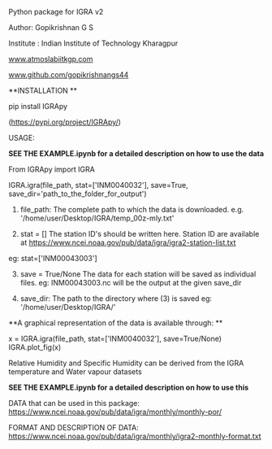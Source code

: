 Python package for IGRA v2

Author: Gopikrishnan G S

Institute : Indian Institute of Technology Kharagpur

www.atmoslabiitkgp.com

www.github.com/gopikrishnangs44


**INSTALLATION
**

pip install IGRApy

(https://pypi.org/project/IGRApy/)

USAGE:

**SEE THE EXAMPLE.ipynb for a detailed description on how to use the data**


From IGRApy import IGRA

IGRA.igra(file_path, stat=['INM0040032'], save=True, save_dir='path_to_the_folder_for_output')

1. file_path: The complete path to which the data is downloaded.
e.g. '/home/user/Desktop/IGRA/temp_00z-mly.txt'

2. stat = []
The station ID's should be written here.
Station ID are available at  https://www.ncei.noaa.gov/pub/data/igra/igra2-station-list.txt

eg: stat=['INM00043003']

3. save = True/None
The data for each station will be saved as individual files.
eg: INM00043003.nc will be the output at the given save_dir 

4. save_dir: The path to the directory where (3) is saved
eg: '/home/user/Desktop/IGRA/'


**A graphical representation of the data is available through:
**

x = IGRA.igra(file_path, stat=['INM0040032'], save=True/None)
IGRA.plot_fig(x)



Relative Humidity and Specific Humidity can be derived from the IGRA temperature and Water vapour datasets


**SEE THE EXAMPLE.ipynb for a detailed description on how to use this**


DATA that can be used in this package:
https://www.ncei.noaa.gov/pub/data/igra/monthly/monthly-por/

FORMAT AND DESCRIPTION OF DATA: https://www.ncei.noaa.gov/pub/data/igra/monthly/igra2-monthly-format.txt
